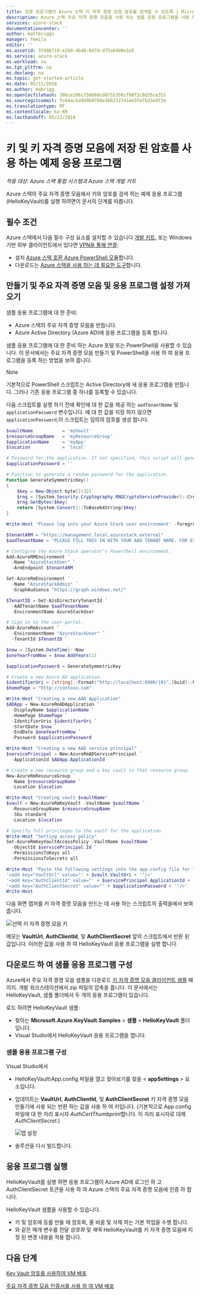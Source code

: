```yaml
---
title: 응용 프로그램이 Azure 스택 키 자격 증명 모음 암호를 검색할 수 있도록 | Microsoft Docs
description: Azure 스택 주요 자격 증명 모음을 사용 하는 샘플 응용 프로그램을 사용 하 여
services: azure-stack
documentationcenter: ''
author: mattbriggs
manager: femila
editor: ''
ms.assetid: 3748b719-e269-4b48-8d7d-d75a84b0e1e5
ms.service: azure-stack
ms.workload: na
ms.tgt_pltfrm: na
ms.devlang: na
ms.topic: get-started-article
ms.date: 05/11/2018
ms.author: mabrigg
ms.openlocfilehash: 39bce286c756660cd8755358cf98f2c8d35ce351
ms.sourcegitcommit: fc64acba9d9b9784e3662327414e5fe7bd3e972e
ms.translationtype: MT
ms.contentlocale: ko-KR
ms.lasthandoff: 05/12/2018
---
```

# <a name="a-sample-application-that-uses-keys-and-secrets-stored-in-a-key-vault"></a>키 및 키 자격 증명 모음에 저장 된 암호를 사용 하는 예제 응용 프로그램

*적용 대상: Azure 스택 통합 시스템과 Azure 스택 개발 키트*

Azure 스택의 주요 자격 증명 모음에서 키와 암호를 검색 하는 예제 응용 프로그램 (HelloKeyVault)를 실행 하려면이 문서의 단계를 따릅니다.

## <a name="prerequisites"></a>필수 조건

Azure 스택에서 다음 필수 구성 요소를 설치할 수 있습니다 [개발 키트](azure-stack-connect-azure-stack.md#connect-to-azure-stack-with-remote-desktop), 또는 Windows 기반 외부 클라이언트에서 있다면 [VPN을 통해 연결](azure-stack-connect-azure-stack.md#connect-to-azure-stack-with-vpn):

* 설치 [Azure 스택 호환 Azure PowerShell 모듈](azure-stack-powershell-install.md)합니다.
* 다운로드는 [Azure 스택을 사용 하는 데 필요한 도구](azure-stack-powershell-download.md)합니다.

## <a name="create-and-get-the-key-vault-and-application-settings"></a>만들기 및 주요 자격 증명 모음 및 응용 프로그램 설정 가져오기

샘플 응용 프로그램에 대 한 준비:

* Azure 스택의 주요 자격 증명 모음을 만듭니다.
* Azure Active Directory (Azure AD)에 응용 프로그램을 등록 합니다.

샘플 응용 프로그램에 대 한 준비 하는 Azure 포털 또는 PowerShell을 사용할 수 있습니다. 이 문서에서는 주요 자격 증명 모음 만들기 및 PowerShell을 사용 하 여 응용 프로그램을 등록 하는 방법을 보여 줍니다.

>[!NOTE]
>기본적으로 PowerShell 스크립트는 Active Directory에 새 응용 프로그램을 만듭니다. 그러나 기존 응용 프로그램 중 하나를 등록할 수 있습니다.

 다음 스크립트를 실행 하기 전에 확인에 대 한 값을 제공 하는 `aadTenantName` 및 `applicationPassword` 변수입니다. 에 대 한 값을 지정 하지 않으면 `applicationPassword`,이 스크립트는 임의의 암호를 생성 합니다.

```powershell
$vaultName           = 'myVault'
$resourceGroupName   = 'myResourceGroup'
$applicationName     = 'myApp'
$location            = 'local'

# Password for the application. If not specified, this script will generate a random password during app creation.
$applicationPassword = ''

# Function to generate a random password for the application.
Function GenerateSymmetricKey()
{
    $key = New-Object byte[](32)
    $rng = [System.Security.Cryptography.RNGCryptoServiceProvider]::Create()
    $rng.GetBytes($key)
    return [System.Convert]::ToBase64String($key)
}

Write-Host 'Please log into your Azure Stack user environment' -foregroundcolor Green

$tenantARM = "https://management.local.azurestack.external"
$aadTenantName = "PLEASE FILL THIS IN WITH YOUR AAD TENANT NAME. FOR EXAMPLE: myazurestack.onmicrosoft.com"

# Configure the Azure Stack operator’s PowerShell environment.
Add-AzureRMEnvironment `
  -Name "AzureStackUser" `
  -ArmEndpoint $tenantARM

Set-AzureRmEnvironment `
  -Name "AzureStackAdmin" `
  -GraphAudience "https://graph.windows.net/"

$TenantID = Get-AzsDirectoryTenantId `
  -AADTenantName $aadTenantName `
  -EnvironmentName AzureStackUser

# Sign in to the user portal.
Add-AzureRmAccount `
  -EnvironmentName "AzureStackUser" `
  -TenantId $TenantID `

$now = [System.DateTime]::Now
$oneYearFromNow = $now.AddYears(1)

$applicationPassword = GenerateSymmetricKey

# Create a new Azure AD application.
$identifierUri = [string]::Format("http://localhost:8080/{0}",[Guid]::NewGuid().ToString("N"))
$homePage = "http://contoso.com"

Write-Host "Creating a new AAD Application"
$ADApp = New-AzureRmADApplication `
  -DisplayName $applicationName `
  -HomePage $homePage `
  -IdentifierUris $identifierUri `
  -StartDate $now `
  -EndDate $oneYearFromNow `
  -Password $applicationPassword

Write-Host "Creating a new AAD service principal"
$servicePrincipal = New-AzureRmADServicePrincipal `
  -ApplicationId $ADApp.ApplicationId

# Create a new resource group and a key vault in that resource group.
New-AzureRmResourceGroup `
  -Name $resourceGroupName `
  -Location $location

Write-Host "Creating vault $vaultName"
$vault = New-AzureRmKeyVault -VaultName $vaultName `
  -ResourceGroupName $resourceGroupName `
  -Sku standard `
  -Location $location

# Specify full privileges to the vault for the application.
Write-Host "Setting access policy"
Set-AzureRmKeyVaultAccessPolicy -VaultName $vaultName `
  -ObjectId $servicePrincipal.Id `
  -PermissionsToKeys all `
  -PermissionsToSecrets all

Write-Host "Paste the following settings into the app.config file for the HelloKeyVault project:"
'<add key="VaultUrl" value="' + $vault.VaultUri + '"/>'
'<add key="AuthClientId" value="' + $servicePrincipal.ApplicationId + '"/>'
'<add key="AuthClientSecret" value="' + $applicationPassword + '"/>'
Write-Host

```

다음 화면 캡처를 키 자격 증명 모음을 만드는 데 사용 하는 스크립트의 출력을에서 보여 줍니다.

![선택 키 자격 증명 모음 키](media/azure-stack-kv-sample-app/settingsoutput.png)

메모는 **VaultUrl**, **AuthClientId**, 및 **AuthClientSecret** 앞의 스크립트에서 반환 된 값입니다. 이러한 값을 사용 하 여 HelloKeyVault 응용 프로그램을 실행 합니다.

## <a name="download-and-configure-the-sample-application"></a>다운로드 하 여 샘플 응용 프로그램 구성

Azure에서 주요 자격 증명 모음 샘플을 다운로드 [키 자격 증명 모음 클라이언트 샘플](https://www.microsoft.com/en-us/download/details.aspx?id=45343) 페이지. 개발 워크스테이션에서.zip 파일의 압축을 풉니다. 이 문서에서는 HelloKeyVault, 샘플 폴더에서 두 개의 응용 프로그램이 있습니다.

로드 하려면 HelloKeyVault 샘플:

* 찾아는 **Microsoft.Azure.KeyVault.Samples** > **샘플** > **HelloKeyVault** 폴더입니다.
* Visual Studio에서 HelloKeyVault 응용 프로그램을 엽니다.

### <a name="configure-the-sample-application"></a>샘플 응용 프로그램 구성

Visual Studio에서

* HelloKeyVault\App.config 파일을 열고 찾아보기를 찾을 &lt; **appSettings** &gt; 요소입니다.
* 업데이트는 **VaultUrl**, **AuthClientId**, 및 **AuthClientSecret** 키 자격 증명 모음 만들기에 사용 되는 반환 하는 값을 사용 하 여 키입니다. (기본적으로 App.config 파일에 대 한 자리 표시자 *AuthCertThumbprint*합니다. 이 자리 표시자로 대체 *AuthClientSecret*.)

  ![앱 설정](media/azure-stack-kv-sample-app/appconfig.png)

* 솔루션을 다시 빌드합니다.

## <a name="run-the-application"></a>응용 프로그램 실행

HelloKeyVault를 실행 하면 응용 프로그램이 Azure AD에 로그인 하 고 AuthClientSecret 토큰을 사용 하 여 Azure 스택의 주요 자격 증명 모음에 인증 하 합니다.

HelloKeyVault 샘플을 사용할 수 있습니다.

* 키 및 암호에 등를 만들 때 암호화, 줄 바꿈 및 삭제 하는 기본 작업을 수행 합니다.
* 와 같은 매개 변수를 전달 *암호화* 및 *해독* HelloKeyVault를 키 자격 증명 모음에 지정 된 변경 내용을 적용 합니다.

## <a name="next-steps"></a>다음 단계

[Key Vault 암호를 사용하여 VM 배포](azure-stack-kv-deploy-vm-with-secret.md)

[주요 자격 증명 모음 인증서를 사용 하 여 VM 배포](azure-stack-kv-push-secret-into-vm.md)
